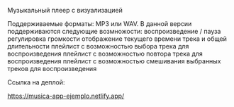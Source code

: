 Музыкальный плеер с визуализацией

Поддерживаемые форматы: MP3 или WAV.
В данной версии поддерживаются следующие возмножости:
воспроизведение / пауза
регулировка громкости
отображение текущего времени трека и общей длительности
плейлист с возможностью выбора трека для воспроизведения
плейлист с возможностью повтора трека для воспроизведения
плейлист с возможностью смешивания выбранных треков для воспроизведения


Ссылка на деплой:

 https://musica-app-ejemplo.netlify.app/


